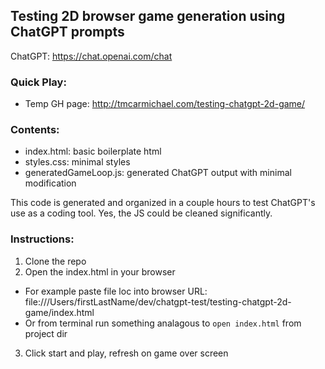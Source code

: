 ## Testing 2D browser game generation using ChatGPT prompts

ChatGPT: https://chat.openai.com/chat

### Quick Play:

- Temp GH page: http://tmcarmichael.com/testing-chatgpt-2d-game/

### Contents:

- index.html: basic boilerplate html
- styles.css: minimal styles
- generatedGameLoop.js: generated ChatGPT output with minimal modification

This code is generated and organized in a couple hours to test ChatGPT's use as a coding tool. Yes, the JS could be cleaned significantly.

### Instructions:

1. Clone the repo
2. Open the index.html in your browser

- For example paste file loc into browser URL: file:///Users/firstLastName/dev/chatgpt-test/testing-chatgpt-2d-game/index.html
- Or from terminal run something analagous to `open index.html` from project dir

3. Click start and play, refresh on game over screen
